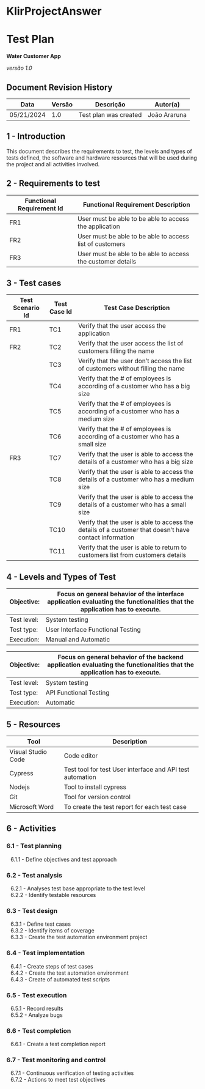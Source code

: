 # KlirProjectAnswer

# Test Plan

**Water Customer App**

*versão 1.0*

## Document Revision History

   Data    | Versão |    Descrição          | Autor(a)
-----------|--------|-----------------------|-----------------
05/21/2024 |  1.0   | Test plan was created | João Araruna


## 1 - Introduction

This document describes the requirements to test, the levels and types of tests defined, the software and hardware resources that will be used during the project and all activities involved.

## 2 - Requirements to test

 Functional Requirement Id    | Functional Requirement Description |   
-----------|--------|
FR1 | User must be able to be able to access the application   |
FR2 | User must be able to be able to access list of customers   |
FR3 | User must be able to be able to access the customer details   |

## 3 - Test cases

Test Scenario Id | Test Case Id | Test Case Description
-----------------|--------------|----------------------|
| FR1 | TC1 | Verify that the user access the application
| FR2 | TC2 | Verify that the user access the list of customers filling the name
|     | TC3 | Verify that the user don’t access the list of customers without filling the name
|     | TC4 | Verify that the # of employees is according of a customer who has a big size
|     | TC5 | Verify that the # of employees is according of a customer who has a medium size
|     | TC6 | Verify that the # of employees is according of a customer who has a small size
| FR3 | TC7 | Verify that the user is able to access the details of a customer who has a big size
|     | TC8 | Verify that the user is able to access the details of a customer who has a medium size
|     | TC9 | Verify that the user is able to access the details of a customer who has a small size
|     | TC10 | Verify that the user is able to access the details of a customer that doesn’t have contact information
|     | TC11 | Verify that the user is able to return to customers list from customers details 

## 4 - Levels and Types of Test

Objective: | Focus on general behavior of the interface application evaluating the functionalities that the application has to execute. |   
-----------|--------|
 Test level:|System testing|
 Test type: |User Interface Functional Testing|
 Execution: |Manual and Automatic|

 Objective: | Focus on general behavior of the backend application evaluating the functionalities that the application has to execute. |   
-----------|--------|
 Test level:|System testing|
 Test type: |API Functional Testing|
 Execution: |Automatic|

## 5 - Resources

Tool | Description |   
-----------|--------|
 Visual Studio Code|Code editor|
 Cypress |Test tool for test User interface and API test automation|
 Nodejs |Tool to install cypress|
 Git |Tool for version control|
 Microsoft Word |To create the test report for each test case|

 ## 6 - Activities

### 6.1 - Test planning
&ensp; 6.1.1 - Define objectives and test approach
### 6.2 - Test analysis
&ensp; 6.2.1 - Analyses test base appropriate to the test level <br />
&ensp; 6.2.2 - Identify testable resources
### 6.3 - Test design
&ensp; 6.3.1 - Define test cases <br />
&ensp; 6.3.2 - Identify items of coverage <br />
&ensp; 6.3.3 - Create the test automation environment project 
### 6.4 - Test implementation
&ensp; 6.4.1 - Create steps of test cases <br />
&ensp; 6.4.2 - Create the test automation environment <br />
&ensp; 6.4.3 - Create of automated test scripts
### 6.5 - Test execution
&ensp; 6.5.1 - Record results <br />
&ensp; 6.5.2 - Analyze bugs
### 6.6 - Test completion
&ensp; 6.6.1 - Create a test completion report 
### 6.7 - Test monitoring and control
&ensp; 6.7.1 - Continuous verification of testing activities <br />
&ensp; 6.7.2 - Actions to meet test objectives

